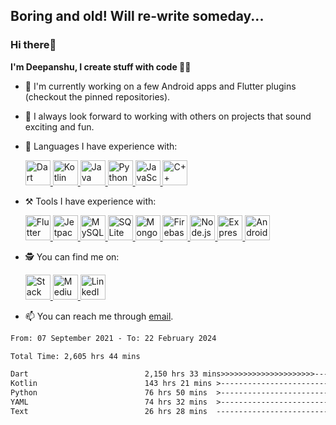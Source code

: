 ## Boring and old! Will re-write someday...

### Hi there👋

**I'm Deepanshu, I create stuff with code 🧑‍💻**

- 👀 I'm currently working on a few Android apps and Flutter plugins (checkout the pinned repositories).
- 💞️ I always look forward to working with others on projects that sound exciting and fun.
- 🦾 Languages I have experience with:
  
  <a href='https://dart.dev/'><img alt='Dart' src='https://user-images.githubusercontent.com/85361211/201532843-ba16076c-efaa-47f0-a84a-76a758a0042b.svg' height='40px'/> </a> <a href='https://kotlinlang.org/'><img alt='Kotlin' src='https://user-images.githubusercontent.com/85361211/201533060-0fb7ea87-60ff-41e5-9a1a-6e0ff1961dd5.svg' height='40px'/> </a> <a href='https://www.java.com/en/'><img alt='Java' src='https://user-images.githubusercontent.com/85361211/201533129-c6666314-c63c-47f7-8649-02da7b9fdeba.svg' height='40px'/> </a> <a href='https://www.python.org/'><img alt='Python' src='https://user-images.githubusercontent.com/85361211/201542501-5485add9-d402-481a-be57-3bba1ed7c2d9.svg' height='40px'/> </a> <a href='https://www.javascript.com/'><img alt='JavaScript' src='https://user-images.githubusercontent.com/85361211/201542540-3e07821b-923e-4f69-9b78-ec2436227d03.svg' height='40px'/> </a> <a href='https://isocpp.org/'><img alt='C++' src='https://user-images.githubusercontent.com/85361211/201542603-5bb75a71-2d1f-481c-90da-8234518e3135.svg' height='40px'/> </a>

- ⚒️ Tools I have experience with:

    <a href='https://flutter.dev/'><img alt='Flutter' src='https://user-images.githubusercontent.com/85361211/201543489-99998d2b-d3b6-4feb-9e29-181346597e79.svg' height='40px'/> </a> <a href='https://developer.android.com/jetpack/compose'><img alt='Jetpack Compose' src='https://user-images.githubusercontent.com/85361211/201544211-f2cef1ef-17c6-4b09-a7d0-b98465d46753.svg' height='40px'/> </a> <a href='https://www.mysql.com/'><img alt='MySQL' src='https://user-images.githubusercontent.com/85361211/201575455-0b405cd8-8650-40b1-92a2-398da9156eaa.svg' height='40px'/> </a> <a href='https://www.sqlite.org/index.html'><img alt='SQLite' src='https://user-images.githubusercontent.com/85361211/201544724-6ee6152e-7a8b-4152-a825-9d05b3670ac2.svg' height='40px'/> </a> <a href='https://www.mongodb.com/'><img alt='MongoDB' src='https://user-images.githubusercontent.com/85361211/201543248-f46024a9-8d7e-4100-998a-fe3d151de6c2.svg' height='40px'/> </a> <a href='https://firebase.google.com/'><img alt='Firebase' src='https://user-images.githubusercontent.com/85361211/201543429-acc7de0c-64c2-4ffd-b2a1-65706b22e501.svg' height='40px'/> </a> <a href='https://nodejs.org/en/'><img alt='Node.js' src='https://user-images.githubusercontent.com/85361211/201544006-4e8f4d90-a840-4995-a439-59ea5c6bf9ab.svg' height='40px'/> </a> <a href='https://expressjs.com/'><img alt='Express.js' src='https://user-images.githubusercontent.com/85361211/201544559-41eb106f-ba4e-4470-a56d-11f13e02c95d.svg' height='40px'/> </a> <a href='https://developer.android.com/studio'><img alt='Android Studio' src='https://user-images.githubusercontent.com/85361211/201575833-fdd7a913-e130-4ec3-81a7-064664c4d1b0.svg' height='40px'/> </a>
   
- 🕵️ You can find me on:
  
  <a href='https://stackoverflow.com/users/15199864/deepanshu'><img alt='Stack Overflow' src='https://user-images.githubusercontent.com/85361211/201573391-1689f4cf-cb58-4d32-af62-ed376da92eca.svg' height='40px'/> </a> <a href='https://medium.com/@deepanshuc2141'><img alt='Medium' src='https://user-images.githubusercontent.com/85361211/201574759-06df904e-a46f-4283-803d-9c25c311b373.svg' height='40px'/> </a> <a href='https://www.linkedin.com/in/chaudhary-deepanshu/'><img alt='LinkedIn' src='https://user-images.githubusercontent.com/85361211/201573818-bc09e810-c39a-4b44-a8a2-7184a2c77ae3.svg' height='40px'/> </a>
  
- 📫 You can reach me through [email](mailto:0qs8e9yn@duck.com?subject=[GitHub]).

<!--START_SECTION:waka-->

```txt
From: 07 September 2021 - To: 22 February 2024

Total Time: 2,605 hrs 44 mins

Dart                          2,150 hrs 33 mins>>>>>>>>>>>>>>>>>>>>>----   82.53 %
Kotlin                        143 hrs 21 mins >------------------------   05.50 %
Python                        76 hrs 50 mins  >------------------------   02.95 %
YAML                          74 hrs 32 mins  >------------------------   02.86 %
Text                          26 hrs 28 mins  -------------------------   01.02 %
```

<!--END_SECTION:waka-->

<!---
chaudharydeepanshu/chaudharydeepanshu is a ✨ special ✨ repository because its `README.md` (this file) appears on your GitHub profile.
You can click the Preview link to take a look at your changes.
--->
